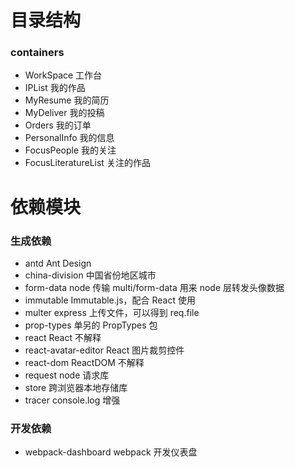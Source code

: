 # 目录结构

### containers

- WorkSpace 工作台
- IPList 我的作品
- MyResume 我的简历
- MyDeliver 我的投稿
- Orders 我的订单
- PersonalInfo 我的信息
- FocusPeople 我的关注
- FocusLiteratureList 关注的作品

# 依赖模块

### 生成依赖

- antd Ant Design
- china-division 中国省份地区城市
- form-data node 传输 multi/form-data 用来 node 层转发头像数据
- immutable Immutable.js，配合 React 使用
- multer express 上传文件，可以得到 req.file
- prop-types 单另的 PropTypes 包
- react React 不解释
- react-avatar-editor React 图片裁剪控件
- react-dom ReactDOM 不解释
- request node 请求库
- store 跨浏览器本地存储库
- tracer console.log 增强

### 开发依赖

- webpack-dashboard webpack 开发仪表盘

